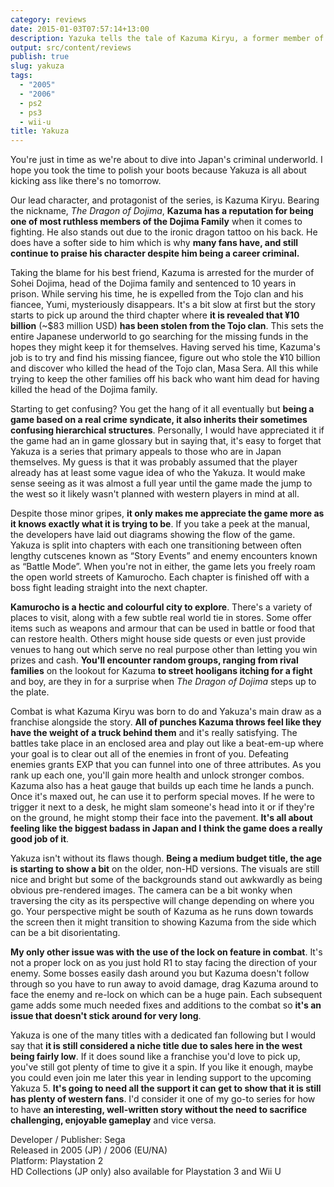 ```yaml
---
category: reviews
date: 2015-01-03T07:57:14+13:00
description: Yazuka tells the tale of Kazuma Kiryu, a former member of the Dojima Family who is wrongfully arrested for the murder of his Oyabun.
output: src/content/reviews
publish: true
slug: yakuza
tags:
  - "2005"
  - "2006"
  - ps2
  - ps3
  - wii-u
title: Yakuza
---
```

You're just in time as we're about to dive into Japan's criminal underworld. I hope you took the time to polish your boots because Yakuza is all about kicking ass like there's no tomorrow.

Our lead character, and protagonist of the series, is Kazuma Kiryu. Bearing the nickname, _The Dragon of Dojima_, **Kazuma has a reputation for being one of most ruthless members of the Dojima Family** when it comes to fighting. He also stands out due to the ironic dragon tattoo on his back. He does have a softer side to him which is why **many fans have, and still continue to praise his character despite him being a career criminal.**

Taking the blame for his best friend, Kazuma is arrested for the murder of Sohei Dojima, head of the Dojima family and sentenced to 10 years in prison. While serving his time, he is expelled from the Tojo clan and his fiancee, Yumi, mysteriously disappears. It's a bit slow at first but the story starts to pick up around the third chapter where **it is revealed that ¥10 billion** (\~$83 million USD) **has been stolen from the Tojo clan**. This sets the entire Japanese underworld to go searching for the missing funds in the hopes they might keep it for themselves. Having served his time, Kazuma's job is to try and find his missing fiancee, figure out who stole the ¥10 billion and discover who killed the head of the Tojo clan, Masa Sera. All this while trying to keep the other families off his back who want him dead for having killed the head of the Dojima family.

Starting to get confusing? You get the hang of it all eventually but **being a game based on a real crime syndicate, it also inherits their sometimes confusing hierarchical structures**. Personally, I would have appreciated it if the game had an in game glossary but in saying that, it's easy to forget that Yakuza is a series that primary appeals to those who are in Japan themselves. My guess is that it was probably assumed that the player already has at least some vague idea of who the Yakuza. It would make sense seeing as it was almost a full year until the game made the jump to the west so it likely wasn't planned with western players in mind at all.

Despite those minor gripes, **it only makes me appreciate the game more as it knows exactly what it is trying to be**. If you take a peek at the manual, the developers have laid out diagrams showing the flow of the game. Yakuza is split into chapters with each one transitioning between often lengthy cutscenes known as “Story Events” and enemy encounters known as “Battle Mode”. When you're not in either, the game lets you freely roam the open world streets of Kamurocho. Each chapter is finished off with a boss fight leading straight into the next chapter.

**Kamurocho is a hectic and colourful city to explore**. There's a variety of places to visit, along with a few subtle real world tie in stores. Some offer items such as weapons and armour that can be used in battle or food that can restore health. Others might house side quests or even just provide venues to hang out which serve no real purpose other than letting you win prizes and cash. **You'll encounter random groups, ranging from rival families** on the lookout for Kazuma **to street hooligans itching for a fight** and boy, are they in for a surprise when _The Dragon of Dojima_ steps up to the plate.

Combat is what Kazuma Kiryu was born to do and Yakuza's main draw as a franchise alongside the story. **All of punches Kazuma throws feel like they have the weight of a truck behind them** and it's really satisfying. The battles take place in an enclosed area and play out like a beat-em-up where your goal is to clear out all of the enemies in front of you. Defeating enemies grants EXP that you can funnel into one of three attributes. As you rank up each one, you'll gain more health and unlock stronger combos. Kazuma also has a heat gauge that builds up each time he lands a punch. Once it's maxed out, he can use it to perform special moves. If he were to trigger it next to a desk, he might slam someone's head into it or if they're on the ground, he might stomp their face into the pavement. **It's all about feeling like the biggest badass in Japan and I think the game does a really good job of it**.

Yakuza isn't without its flaws though. **Being a medium budget title, the age is starting to show a bit** on the older, non-HD versions. The visuals are still nice and bright but some of the backgrounds stand out awkwardly as being obvious pre-rendered images. The camera can be a bit wonky when traversing the city as its perspective will change depending on where you go. Your perspective might be south of Kazuma as he runs down towards the screen then it might transition to showing Kazuma from the side which can be a bit disorientating.

**My only other issue was with the use of the lock on feature in combat**. It's not a proper lock on as you just hold R1 to stay facing the direction of your enemy. Some bosses easily dash around you but Kazuma doesn't follow through so you have to run away to avoid damage, drag Kazuma around to face the enemy and re-lock on which can be a huge pain. Each subsequent game adds some much needed fixes and additions to the combat so **it's an issue that doesn't stick around for very long**.

Yakuza is one of the many titles with a dedicated fan following but I would say that **it is still considered a niche title due to sales here in the west being fairly low**. If it does sound like a franchise you'd love to pick up, you've still got plenty of time to give it a spin. If you like it enough, maybe you could even join me later this year in lending support to the upcoming Yakuza 5\. **It's going to need all the support it can get to show that it is still has plenty of western fans**. I'd consider it one of my go-to series for how to have **an interesting, well-written story without the need to sacrifice challenging, enjoyable gameplay** and vice versa.

Developer / Publisher: Sega \
Released in 2005 (JP) / 2006 (EU/NA) \
Platform: Playstation 2 \
HD Collections (JP only) also available for Playstation 3 and Wii U
